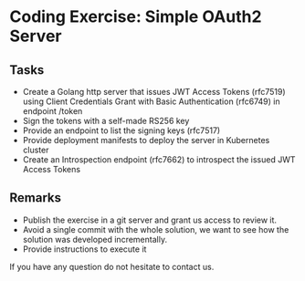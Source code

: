 # Coding Exercise: Simple OAuth2 Server

## Tasks

*    Create a Golang http server that issues JWT Access Tokens (rfc7519) using Client Credentials Grant with Basic Authentication (rfc6749) in endpoint /token
*    Sign the tokens with a self-made RS256 key
*    Provide an endpoint to list the signing keys (rfc7517)
*    Provide deployment manifests to deploy the server in Kubernetes cluster
*    Create an Introspection endpoint (rfc7662) to introspect the issued JWT Access Tokens

## Remarks

* Publish the exercise in a git server and grant us access to review it.
* Avoid a single commit with the whole solution, we want to see how the solution was developed incrementally.
* Provide instructions to execute it


If you have any question do not hesitate to contact us. 

